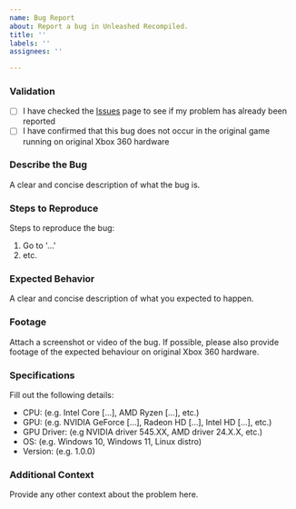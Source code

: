 ```yaml
---
name: Bug Report
about: Report a bug in Unleashed Recompiled.
title: ''
labels: ''
assignees: ''

---
```


### Validation
- [ ] I have checked the [Issues](https://github.com/hedge-dev/UnleashedRecomp/issues) page to see if my problem has already been reported
- [ ] I have confirmed that this bug does not occur in the original game running on original Xbox 360 hardware

### Describe the Bug
A clear and concise description of what the bug is.

### Steps to Reproduce
Steps to reproduce the bug:
1. Go to '...'
2. etc.

### Expected Behavior
A clear and concise description of what you expected to happen.

### Footage
Attach a screenshot or video of the bug. If possible, please also provide footage of the expected behaviour on original Xbox 360 hardware.

### Specifications
Fill out the following details:
 - CPU: (e.g. Intel Core [...], AMD Ryzen [...], etc.)
 - GPU: (e.g. NVIDIA GeForce [...], Radeon HD [...], Intel HD [...], etc.)
 - GPU Driver: (e.g NVIDIA driver 545.XX, AMD driver 24.X.X, etc.)
 - OS: (e.g. Windows 10, Windows 11, Linux distro)
 - Version: (e.g. 1.0.0)

### Additional Context
Provide any other context about the problem here.
